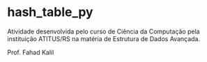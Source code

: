 # hash_table_py

 
 Atividade desenvolvida pelo curso de Ciência da Computação
 pela instituição ATITUS/RS na matéria de Estrutura de Dados Avançada.
 
 Prof. Fahad Kalil
